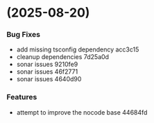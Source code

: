 #  (2025-08-20)


### Bug Fixes

* add missing tsconfig dependency acc3c15
* cleanup dependencies 7d25a0d
* sonar issues 9210fe9
* sonar issues 46f2771
* sonar issues 4640d90


### Features

* attempt to improve the nocode base 44684fd



